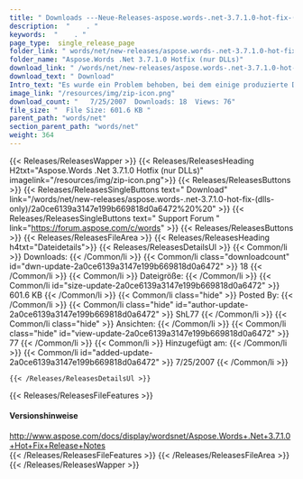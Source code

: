 ```yaml
---
title: " Downloads ---Neue-Releases-aspose.words-.net-3.7.1.0-hot-fix-(nur-dlls) . "
description:  "    . " 
keywords:  "    . " 
page_type:  single_release_page
folder_link: " words/net/new-releases/aspose.words-.net-3.7.1.0-hot-fix-(dlls-only)/"
folder_name: "Aspose.Words .Net 3.7.1.0 Hotfix (nur DLLs)"
download_link: " /words/net/new-releases/aspose.words-.net-3.7.1.0-hot-fix-(dlls-only)/2a0ce6139a3147e199b669818d0a6472"
download_text: " Download"
Intro_text: "Es wurde ein Problem behoben, bei dem einige produzierte Dateien mit Listen Microsoft Word 200 zum Absturz bringen konnten..."
image_link: "/resources/img/zip-icon.png"
download_count: "   7/25/2007  Downloads: 18  Views: 76"
file_size: "  File Size: 601.6 KB "
parent_path: "words/net"
section_parent_path: "words/net"
weight: 364
---
```


{{< Releases/ReleasesWapper >}}
  {{< Releases/ReleasesHeading H2txt="Aspose.Words .Net 3.7.1.0 Hotfix (nur DLLs)" imagelink="/resources/img/zip-icon.png">}}
  {{< Releases/ReleasesButtons >}}
    {{< Releases/ReleasesSingleButtons text=" Download" link="/words/net/new-releases/aspose.words-.net-3.7.1.0-hot-fix-(dlls-only)/2a0ce6139a3147e199b669818d0a6472%20%20" >}}
    {{< Releases/ReleasesSingleButtons text=" Support Forum " link="https://forum.aspose.com/c/words" >}}
  {{< Releases/ReleasesButtons >}}
  {{< Releases/ReleasesFileArea >}}
    {{< Releases/ReleasesHeading h4txt="Dateidetails">}}
    {{< Releases/ReleasesDetailsUl >}}
            {{< Common/li >}} Downloads: {{< /Common/li >}}
      {{< Common/li class="downloadcount" id="dwn-update-2a0ce6139a3147e199b669818d0a6472" >}} 18 {{< /Common/li >}}
      {{< Common/li >}} Dateigröße: {{< /Common/li >}}
      {{< Common/li id="size-update-2a0ce6139a3147e199b669818d0a6472" >}} 601.6 KB {{< /Common/li >}} 
      {{< Common/li  class="hide" >}} Posted By: {{< /Common/li >}} 
      {{< Common/li class="hide" id="author-update-2a0ce6139a3147e199b669818d0a6472" >}} ShL77 {{< /Common/li >}}
      {{< Common/li class="hide" >}} Ansichten: {{< /Common/li >}}
      {{< Common/li class="hide" id="view-update-2a0ce6139a3147e199b669818d0a6472" >}} 77 {{< /Common/li >}}
      {{< Common/li >}} Hinzugefügt am: {{< /Common/li >}}
      {{< Common/li id="added-update-2a0ce6139a3147e199b669818d0a6472" >}} 7/25/2007 {{< /Common/li >}} 

    {{< /Releases/ReleasesDetailsUl >}}

  {{< Releases/ReleasesFileFeatures >}}
      <h4>Versionshinweise</h4><div> <a href="http://www.aspose.com/docs/display/wordsnet/Aspose.Words+.Net+3.7.1.0+Hot+Fix+Release+Notes">http://www.aspose.com/docs/display/wordsnet/Aspose.Words+.Net+3.7.1.0+Hot+Fix+Release+Notes</a></div>
  {{< /Releases/ReleasesFileFeatures >}}
 {{< /Releases/ReleasesFileArea >}}
{{< /Releases/ReleasesWapper >}}



